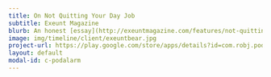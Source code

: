 ```yaml
---
title: On Not Quitting Your Day Job
subtitle: Exeunt Magazine
blurb: An honest [essay](http://exeuntmagazine.com/features/not-quitting-day-job/) {:target="_blank"} examining the benefits and challenges of sustaining a creative career and a day job.
image: img/timeline/client/exeuntbear.jpg
project-url: https://play.google.com/store/apps/details?id=com.robj.podalarm
layout: default
modal-id: c-podalarm
---
```


